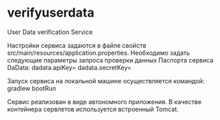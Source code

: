 # verifyuserdata
User Data verification Service

Настройки сервиса задаются в файле свойств src/main/resources/application.properties.
Необходимо задать следующие параметры запроса проверки данных Паспорта сервиса DaData:
dadata.apiKey=
dadata.secretKey=

Запуск сервиса на локальной машине осуществляется командой: gradlew bootRun

Сервис реализован в виде автономного приложения. В качестве контейнера сервлетов используется встроенный Tomcat.
